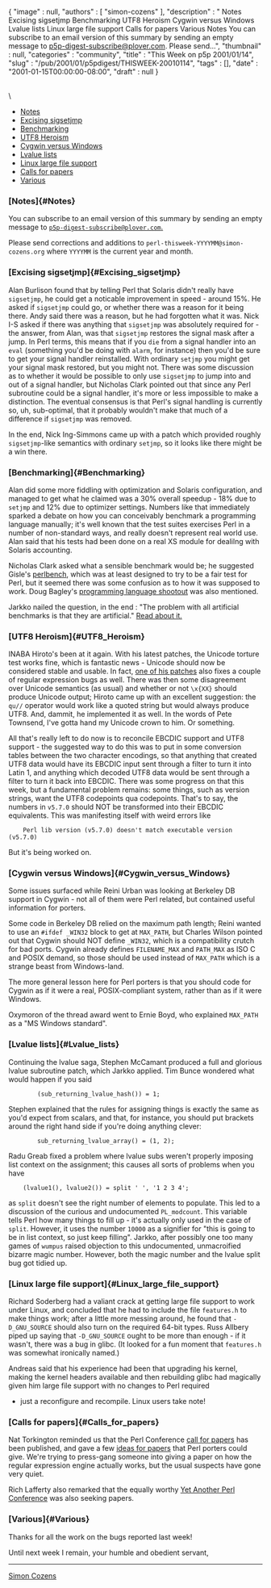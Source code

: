 {
   "image" : null,
   "authors" : [
      "simon-cozens"
   ],
   "description" : " Notes Excising sigsetjmp Benchmarking UTF8 Heroism Cygwin versus Windows Lvalue lists Linux large file support Calls for papers Various Notes You can subscribe to an email version of this summary by sending an empty message to p5p-digest-subscribe@plover.com. Please send...",
   "thumbnail" : null,
   "categories" : "community",
   "title" : "This Week on p5p 2001/01/14",
   "slug" : "/pub/2001/01/p5pdigest/THISWEEK-20010114",
   "tags" : [],
   "date" : "2001-01-15T00:00:00-08:00",
   "draft" : null
}





\
\
-   [Notes](#Notes)
-   [Excising sigsetjmp](#Excising_sigsetjmp)
-   [Benchmarking](#Benchmarking)
-   [UTF8 Heroism](#UTF8_Heroism)
-   [Cygwin versus Windows](#Cygwin_versus_Windows)
-   [Lvalue lists](#Lvalue_lists)
-   [Linux large file support](#Linux_large_file_support)
-   [Calls for papers](#Calls_for_papers)
-   [Various](#Various)

### [Notes]{#Notes}

You can subscribe to an email version of this summary by sending an
empty message to
[`p5p-digest-subscribe@plover.com`.](mailto:p5p-digest-subscribe@plover.com)

Please send corrections and additions to
`perl-thisweek-YYYYMM@simon-cozens.org` where `YYYYMM` is the current
year and month.

### [Excising sigsetjmp]{#Excising_sigsetjmp}

Alan Burlison found that by telling Perl that Solaris didn't really have
`sigsetjmp`, he could get a noticable improvement in speed - around 15%.
He asked if `sigsetjmp` could go, or whether there was a reason for it
being there. Andy said there was a reason, but he had forgotten what it
was. Nick I-S asked if there was anything that `sigsetjmp` was
absolutely required for - the answer, from Alan, was that `sigsetjmp`
restores the signal mask after a jump. In Perl terms, this means that if
you `die` from a signal handler into an `eval` (something you'd be doing
with `alarm`, for instance) then you'd be sure to get your signal
handler reinstalled. With ordinary `setjmp` you might get your signal
mask restored, but you might not. There was some discussion as to
whether it would be possible to only use `sigsetjmp` to jump into and
out of a signal handler, but Nicholas Clark pointed out that since any
Perl subroutine could be a signal handler, it's more or less impossible
to make a distinction. The eventual consensus is that Perl's signal
handling is currently so, uh, sub-optimal, that it probably wouldn't
make that much of a difference if `sigsetjmp` was removed.

In the end, Nick Ing-Simmons came up with a patch which provided roughly
`sigsetjmp`-like semantics with ordinary `setjmp`, so it looks like
there might be a win there.

### [Benchmarking]{#Benchmarking}

Alan did some more fiddling with optimization and Solaris configuration,
and managed to get what he claimed was a 30% overall speedup - 18% due
to `setjmp` and 12% due to optimizer settings. Numbers like that
immediately sparked a debate on how you can conceivably benchmark a
programming language manually; it's well known that the test suites
exercises Perl in a number of non-standard ways, and really doesn't
represent real world use. Alan said that his tests had been done on a
real XS module for dealilng with Solaris accounting.

Nicholas Clark asked what a sensible benchmark would be; he suggested
Gisle's
[perlbench](http://search.cpan.org/search?mode=dist&query=perlbench),
which was at least designed to try to be a fair test for Perl, but it
seemed there was some confusion as to how it was supposed to work. Doug
Bagley's [programming language
shootout](http://www.bagley.org/~doug/shootout/) was also mentioned.

Jarkko nailed the question, in the end : "The problem with all
artificial benchmarks is that they are artificial." [Read about
it.](http://www.xray.mpe.mpg.de/mailing-lists/perl5-porters/2001-01/msg00401.html)

### [UTF8 Heroism]{#UTF8_Heroism}

INABA Hiroto's been at it again. With his latest patches, the Unicode
torture test works fine, which is fantastic news - Unicode should now be
considered stable and usable. In fact, [one of his
patches](http://www.xray.mpe.mpg.de/mailing-lists/perl5-porters/2001-01/msg00326.html)
also fixes a couple of regular expression bugs as well. There was then
some disagreement over Unicode semantics (as usual) and whether or not
`\x{XX}` should produce Unicode output; Hiroto came up with an excellent
suggestion: the `qu//` operator would work like a quoted string but
would always produce UTF8. And, dammit, he implemented it as well. In
the words of Pete Townsend, I've gotta hand my Unicode crown to him. Or
something.

All that's really left to do now is to reconcile EBCDIC support and UTF8
support - the suggested way to do this was to put in some conversion
tables between the two character encodings, so that anything that
created UTF8 data would have its EBCDIC input sent through a filter to
turn it into Latin 1, and anything which decoded UTF8 data would be sent
through a filter to turn it back into EBCDIC. There was some progress on
that this week, but a fundamental problem remains: some things, such as
version strings, want the UTF8 codepoints qua codepoints. That's to say,
the numbers in `v5.7.0` should NOT be transformed into their EBCDIC
equivalents. This was manifesting itself with weird errors like

        Perl lib version (v5.7.0) doesn't match executable version (v5.7.0)

But it's being worked on.

### [Cygwin versus Windows]{#Cygwin_versus_Windows}

Some issues surfaced while Reini Urban was looking at Berkeley DB
support in Cygwin - not all of them were Perl related, but contained
useful information for porters.

Some code in Berkeley DB relied on the maximum path length; Reini wanted
to use an `#ifdef _WIN32` block to get at `MAX_PATH`, but Charles Wilson
pointed out that Cygwin should NOT define `_WIN32`, which is a
compatibility crutch for bad ports. Cygwin already defines
`FILENAME_MAX` and `PATH_MAX` as ISO C and POSIX demand, so those should
be used instead of `MAX_PATH` which is a strange beast from
Windows-land.

The more general lesson here for Perl porters is that you should code
for Cygwin as if it were a real, POSIX-compliant system, rather than as
if it were Windows.

Oxymoron of the thread award went to Ernie Boyd, who explained
`MAX_PATH` as a "MS Windows standard".

### [Lvalue lists]{#Lvalue_lists}

Continuing the lvalue saga, Stephen McCamant produced a full and
glorious lvalue subroutine patch, which Jarkko applied. Tim Bunce
wondered what would happen if you said

            (sub_returning_lvalue_hash()) = 1;

Stephen explained that the rules for assigning things is exactly the
same as you'd expect from scalars, and that, for instance, you should
put brackets around the right hand side if you're doing anything clever:

            sub_returning_lvalue_array() = (1, 2);

Radu Greab fixed a problem where lvalue subs weren't properly imposing
list context on the assignment; this causes all sorts of problems when
you have

        (lvalue1(), lvalue2()) = split ' ', '1 2 3 4';

as `split` doesn't see the right number of elements to populate. This
led to a discussion of the curious and undocumented `PL_modcount`. This
variable tells Perl how many things to fill up - it's actually only used
in the case of `split`. However, it uses the number `10000` as a
signifier for "this is going to be in list context, so just keep
filling". Jarkko, after possibly one too many games of `wumpus` raised
objection to this undocumented, unmacroified bizarre magic number.
However, both the magic number and the lvalue split bug got tidied up.

### [Linux large file support]{#Linux_large_file_support}

Richard Soderberg had a valiant crack at getting large file support to
work under Linux, and concluded that he had to include the file
`features.h` to make things work; after a little more messing around, he
found that `-D_GNU_SOURCE` should also turn on the required 64-bit
types. Russ Allbery piped up saying that `-D_GNU_SOURCE` ought to be
more than enough - if it wasn't, there was a bug in glibc. (It looked
for a fun moment that `features.h` was somewhat ironically named.)

Andreas said that his experience had been that upgrading his kernel,
making the kernel headers available and then rebuilding glibc had
magically given him large file support with no changes to Perl required
- just a reconfigure and recompile. Linux users take note!

### [Calls for papers]{#Calls_for_papers}

Nat Torkington reminded us that the Perl Conference [call for
papers](http://conferences.oreilly.com/perl5/) has been published, and
gave a few [ideas for
papers](http://www.xray.mpe.mpg.de/mailing-lists/perl5-porters/2001-01/msg00654.html)
that Perl porters could give. We're trying to press-gang someone into
giving a paper on how the regular expression engine actually works, but
the usual suspects have gone very quiet.

Rich Lafferty also remarked that the equally worthy [Yet Another Perl
Conference](http://yapc.org/America/) was also seeking papers.

### [Various]{#Various}

Thanks for all the work on the bugs reported last week!

Until next week I remain, your humble and obedient servant,

------------------------------------------------------------------------

[Simon Cozens](mailto:simon@brecon.co.uk)



